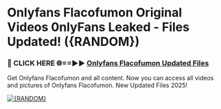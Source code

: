 # Onlyfans Flacofumon Original Videos 0nlyFans Leaked - Files Updated! ({RANDOM})

<h3>🔴 CLICK HERE 🌐==►► <a href="https://betterlinks.top/A2PfLJ" rel="nofollow">Onlyfans Flacofumon Updated Files</a></h3>

Get Onlyfans Flacofumon and all content. Now you can access all videos and pictures of Onlyfans Flacofumon. New Updated Files 2025!

[![{RANDOM}](https://i.imgur.com/ppqm5kG.gif)](https://betterlinks.top/A2PfLJ)